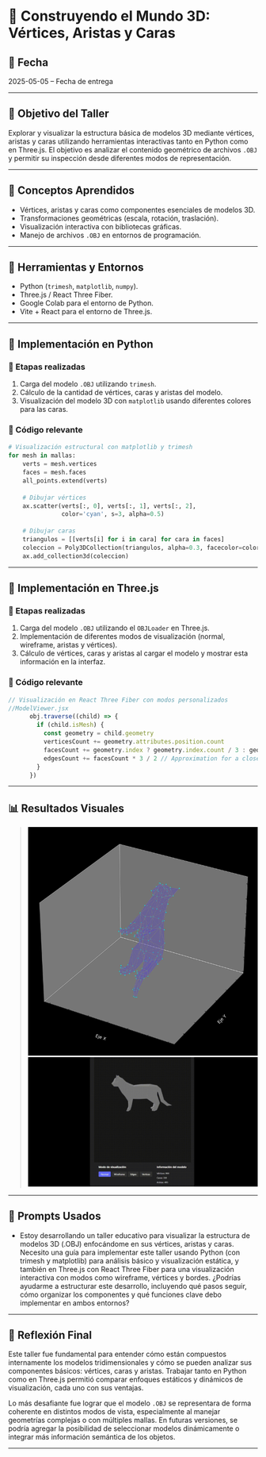 # 🧪 Construyendo el Mundo 3D: Vértices, Aristas y Caras

## 📅 Fecha
2025-05-05 – Fecha de entrega

---

## 🎯 Objetivo del Taller

Explorar y visualizar la estructura básica de modelos 3D mediante vértices, aristas y caras utilizando herramientas interactivas tanto en Python como en Three.js. El objetivo es analizar el contenido geométrico de archivos `.OBJ` y permitir su inspección desde diferentes modos de representación.

---

## 🧠 Conceptos Aprendidos

- Vértices, aristas y caras como componentes esenciales de modelos 3D.
- Transformaciones geométricas (escala, rotación, traslación).
- Visualización interactiva con bibliotecas gráficas.
- Manejo de archivos `.OBJ` en entornos de programación.

---

## 🔧 Herramientas y Entornos

- Python (`trimesh`, `matplotlib`, `numpy`).
- Three.js / React Three Fiber.
- Google Colab para el entorno de Python.
- Vite + React para el entorno de Three.js.

---

## 🧪 Implementación en Python

### 🔹 Etapas realizadas

1. Carga del modelo `.OBJ` utilizando `trimesh`.
2. Cálculo de la cantidad de vértices, caras y aristas del modelo.
3. Visualización del modelo 3D con `matplotlib` usando diferentes colores para las caras.

### 🔹 Código relevante

```python
# Visualización estructural con matplotlib y trimesh
for mesh in mallas:
    verts = mesh.vertices
    faces = mesh.faces
    all_points.extend(verts)

    # Dibujar vértices
    ax.scatter(verts[:, 0], verts[:, 1], verts[:, 2],
               color='cyan', s=3, alpha=0.5)

    # Dibujar caras
    triangulos = [[verts[i] for i in cara] for cara in faces]
    coleccion = Poly3DCollection(triangulos, alpha=0.3, facecolor=color_aleatorio(), edgecolor='gray')
    ax.add_collection3d(coleccion)

```

---

## 🧪 Implementación en Three.js

### 🔹 Etapas realizadas
1. Carga del modelo `.OBJ` utilizando el `OBJLoader` en Three.js.
2. Implementación de diferentes modos de visualización (normal, wireframe, aristas y vértices).
3. Cálculo de vértices, caras y aristas al cargar el modelo y mostrar esta información en la interfaz.

### 🔹 Código relevante

```jsx
// Visualización en React Three Fiber con modos personalizados
//ModelViewer.jsx
      obj.traverse((child) => {
        if (child.isMesh) {
          const geometry = child.geometry
          verticesCount += geometry.attributes.position.count
          facesCount += geometry.index ? geometry.index.count / 3 : geometry.attributes.position.count / 3
          edgesCount += facesCount * 3 / 2 // Approximation for a closed manifold
        }
      })
```

---

## 📊 Resultados Visuales

> ![Python](./2025-04-21_Taller2_Construyendo_Mundo_3d/Python/ImagenMundo3DPython.png)
> ![ThreeJs](./2025-04-21_Taller2_Construyendo_Mundo_3d/ThreeJs/GifMundo3DThreeJs.gif)

---

## 🧩 Prompts Usados

- Estoy desarrollando un taller educativo para visualizar la estructura de modelos 3D (.OBJ) enfocándome en sus vértices, aristas y caras. Necesito una guía para implementar este taller usando Python (con trimesh y matplotlib) para análisis básico y visualización estática, y también en Three.js con React Three Fiber para una visualización interactiva con modos como wireframe, vértices y bordes. ¿Podrías ayudarme a estructurar este desarrollo, incluyendo qué pasos seguir, cómo organizar los componentes y qué funciones clave debo implementar en ambos entornos?

---

## 💬 Reflexión Final

Este taller fue fundamental para entender cómo están compuestos internamente los modelos tridimensionales y cómo se pueden analizar sus componentes básicos: vértices, caras y aristas. Trabajar tanto en Python como en Three.js permitió comparar enfoques estáticos y dinámicos de visualización, cada uno con sus ventajas.

Lo más desafiante fue lograr que el modelo `.OBJ` se representara de forma coherente en distintos modos de vista, especialmente al manejar geometrías complejas o con múltiples mallas. En futuras versiones, se podría agregar la posibilidad de seleccionar modelos dinámicamente o integrar más información semántica de los objetos.

---
